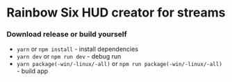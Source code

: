 # Rainbow Six HUD creator for streams

### Download release or build yourself

- `yarn` or `npm install` - install dependencies
- `yarn dev` or `npm run dev` - debug run
- `yarn package(-win/-linux/-all)` or `npm run package(-win/-linux/-all)` - build app
